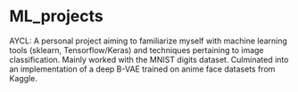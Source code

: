 # ML_projects

AYCL: A personal project aiming to familiarize myself with machine learning tools (sklearn, Tensorflow/Keras) and techniques pertaining to image classification. Mainly worked with the MNIST digits dataset. Culminated into an implementation of a deep B-VAE trained on anime face datasets from Kaggle.    
